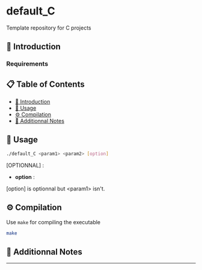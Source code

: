 # default_C #

Template repository for C projects

## <a name="introduction-en">📖 Introduction ##

### Requirements ###

## 📋 Table of Contents ##

* [📖 Introduction](#introduction-en)
* [🚀 Usage](#usage-en)
* [⚙️ Compilation](#compilation-en)
* [📝 Additionnal Notes](#notes-en)

## <a name="usage-en">🚀 Usage ##

```sh
./default_C <param1> <param2> [option]
```

[OPTIONNAL] :

* **option** :

\[option] is optionnal but \<param1\> isn't.

## <a name="compilation-en">⚙️ Compilation ##

Use ``make`` for compiling the executable

```sh
make
```

## <a name="notes-en">📝 Additionnal Notes ##

---
